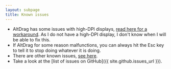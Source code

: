 ```yaml
---
layout: subpage
title: Known issues
---
```


- AltDrag has some issues with high-DPI displays, [read here for a workaround](https://github.com/stefansundin/altdrag/issues/7#issuecomment-50701359). As I do not have a high-DPI display, I don't know when I will be able to fix this.
- If AltDrag for some reason malfunctions, you can always hit the Esc key to tell it to stop doing whatever it is doing.
- There are other known issues, [see here](usage.html#known-issues).
- Take a look at the [list of issues on GitHub]({{ site.github.issues_url }}).
